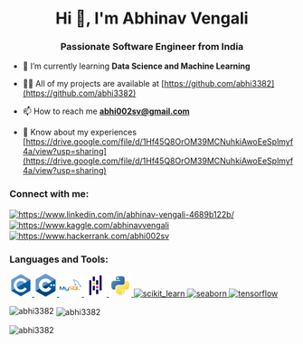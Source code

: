 <h1 align="center">Hi 👋, I'm Abhinav Vengali</h1>
<h3 align="center">Passionate Software Engineer from India</h3>

- 🌱 I’m currently learning **Data Science and Machine Learning**

- 👨‍💻 All of my projects are available at [https://github.com/abhi3382](https://github.com/abhi3382)

- 📫 How to reach me **abhi002sv@gmail.com**

- 📄 Know about my experiences [https://drive.google.com/file/d/1Hf45Q8OrOM39MCNuhkiAwoEeSplmyf4a/view?usp=sharing](https://drive.google.com/file/d/1Hf45Q8OrOM39MCNuhkiAwoEeSplmyf4a/view?usp=sharing)

<h3 align="left">Connect with me:</h3>
<p align="left">
<a href="https://linkedin.com/in/https://www.linkedin.com/in/abhinav-vengali-4689b122b/" target="blank"><img align="center" src="https://raw.githubusercontent.com/rahuldkjain/github-profile-readme-generator/master/src/images/icons/Social/linked-in-alt.svg" alt="https://www.linkedin.com/in/abhinav-vengali-4689b122b/" height="30" width="40" /></a>
<a href="https://kaggle.com/https://www.kaggle.com/abhinavvengali" target="blank"><img align="center" src="https://raw.githubusercontent.com/rahuldkjain/github-profile-readme-generator/master/src/images/icons/Social/kaggle.svg" alt="https://www.kaggle.com/abhinavvengali" height="30" width="40" /></a>
<a href="https://www.hackerrank.com/https://www.hackerrank.com/abhi002sv" target="blank"><img align="center" src="https://raw.githubusercontent.com/rahuldkjain/github-profile-readme-generator/master/src/images/icons/Social/hackerrank.svg" alt="https://www.hackerrank.com/abhi002sv" height="30" width="40" /></a>
</p>

<h3 align="left">Languages and Tools:</h3>
<p align="left"> <a href="https://www.cprogramming.com/" target="_blank" rel="noreferrer"> <img src="https://raw.githubusercontent.com/devicons/devicon/master/icons/c/c-original.svg" alt="c" width="40" height="40"/> </a> <a href="https://www.w3schools.com/cpp/" target="_blank" rel="noreferrer"> <img src="https://raw.githubusercontent.com/devicons/devicon/master/icons/cplusplus/cplusplus-original.svg" alt="cplusplus" width="40" height="40"/> </a> <a href="https://www.mysql.com/" target="_blank" rel="noreferrer"> <img src="https://raw.githubusercontent.com/devicons/devicon/master/icons/mysql/mysql-original-wordmark.svg" alt="mysql" width="40" height="40"/> </a> <a href="https://pandas.pydata.org/" target="_blank" rel="noreferrer"> <img src="https://raw.githubusercontent.com/devicons/devicon/2ae2a900d2f041da66e950e4d48052658d850630/icons/pandas/pandas-original.svg" alt="pandas" width="40" height="40"/> </a> <a href="https://www.python.org" target="_blank" rel="noreferrer"> <img src="https://raw.githubusercontent.com/devicons/devicon/master/icons/python/python-original.svg" alt="python" width="40" height="40"/> </a> <a href="https://scikit-learn.org/" target="_blank" rel="noreferrer"> <img src="https://upload.wikimedia.org/wikipedia/commons/0/05/Scikit_learn_logo_small.svg" alt="scikit_learn" width="40" height="40"/> </a> <a href="https://seaborn.pydata.org/" target="_blank" rel="noreferrer"> <img src="https://seaborn.pydata.org/_images/logo-mark-lightbg.svg" alt="seaborn" width="40" height="40"/> </a> <a href="https://www.tensorflow.org" target="_blank" rel="noreferrer"> <img src="https://www.vectorlogo.zone/logos/tensorflow/tensorflow-icon.svg" alt="tensorflow" width="40" height="40"/> </a> </p>

<p><img align="left" src="https://github-readme-stats.vercel.app/api/top-langs?username=abhi3382&show_icons=true&locale=en&layout=compact" alt="abhi3382" /></p>

<p>&nbsp;<img align="center" src="https://github-readme-stats.vercel.app/api?username=abhi3382&show_icons=true&locale=en" alt="abhi3382" /></p>

<p><img align="center" src="https://github-readme-streak-stats.herokuapp.com/?user=abhi3382&" alt="abhi3382" /></p>
